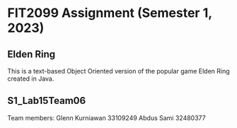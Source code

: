 # FIT2099 Assignment (Semester 1, 2023)
## Elden Ring
This is a text-based Object Oriented version of the popular game Elden Ring created in Java.

## S1_Lab15Team06
Team members:
Glenn Kurniawan 33109249
Abdus Sami 32480377
